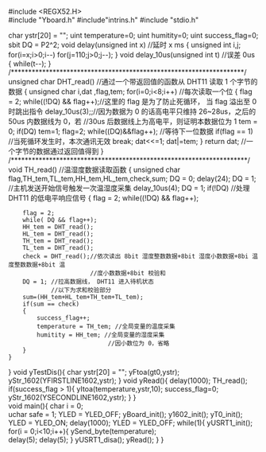 #include <REGX52.H>	 
#include "Yboard.h"
#include"intrins.h"
#include "stdio.h"	
			
char ystr[20] = "";
uint temperature=0;
uint humitity=0;
uint success_flag=0;
sbit DQ = P2^2;
void delay(unsigned int x)    //延时 x ms
{
    unsigned int i,j;
    for(i=x;i>0;i--)
        for(j=110;j>0;j--);
}
void delay_10us(unsigned int t)   //误差 0us
{
	while(t--);
}
/*******************************************************************/
unsigned char DHT_read()
//通过一个带返回值的函数从 DHT11 读取 1 个字节的数据
{
	unsigned char i,dat ,flag,tem;
	for(i=0;i<8;i++) //每次读取一个位
	{
		flag = 2;
		while((!DQ) && flag++);//这里的 flag 是为了防止死循环， 当 flag 溢出至 0 时跳出指令
		delay_10us(3);;//因为数据为 0 的话高电平只维持 26~28us，之后的 50us 内数据线为 0，若
					 //30us 后数据线上为高电平，则证明本数据位为 1
		tem = 0;
		if(DQ)
			tem=1;
		flag=2;
		while((DQ)&&flag++); //等待下一位数据
		if(flag == 1) //当死循环发生时，本次通讯无效
			break;
		dat<<=1;
		dat|=tem;
	}
	return dat; //一个字节的数据通过返回值得到
}
/********************************************************************/
void TH_read()
//温湿度数据读取函数
{
	unsigned char flag,TH_tem,TL_tem,HH_tem,HL_tem,check,sum;
	DQ = 0;
	delay(24);
	DQ = 1; //主机发送开始信号触发一次温湿度采集
	delay_10us(4);
	DQ = 1;
	if(!DQ) //处理 DHT11 的低电平响应信号
	{
		flag = 2;
		while((!DQ) && flag++);
		
		flag = 2;
		while( DQ && flag++);
		HH_tem = DHT_read();
		HL_tem = DHT_read();
		TH_tem = DHT_read();
		TL_tem = DHT_read();
		check = DHT_read();//依次读出 8bit 湿度整数数据+8bit 湿度小数数据+8bi 温度整数数据+8bit 温
						   //度小数数据+8bit 校验和
		DQ = 1; //拉高数据线， DHT11 进入待机状态
				//以下为求和校验部分
		sum=(HH_tem+HL_tem+TH_tem+TL_tem);
		if(sum == check)
		{
			success_flag++;						   
			temperature = TH_tem; //全局变量的温度采集
			humitity = HH_tem; //全局变量的湿度采集
								//因小数位为 0，省略
		}
	}
}
void yTestDis(){
	char ystr[20] = "";
	yFtoa(gt0,ystr);
	yStr_1602(YFIRSTLINE1602,ystr);
}
void yRead(){
	delay(1000);
	TH_read();
	if(success_flag > 1){
		yItoa(temperature,ystr,10);
		success_flag=0;
		yStr_1602(YSECONDLINE1602,ystr);
	}
}	
void main(){
	char i = 0;	 		  
	uchar safe = 1;
	YLED = YLED_OFF;
	yBoard_init();
	y1602_init(); 
	yT0_init();	
	YLED = YLED_ON;
	delay(1000);
	YLED = YLED_OFF;
	while(1){
		yUSRT1_init();	
		for(i = 0;i<10;i++){
			ySend_byte(temperature);	
			delay(5);
			delay(5);
		}
		yUSRT1_disa();
		yRead();
	}
}
